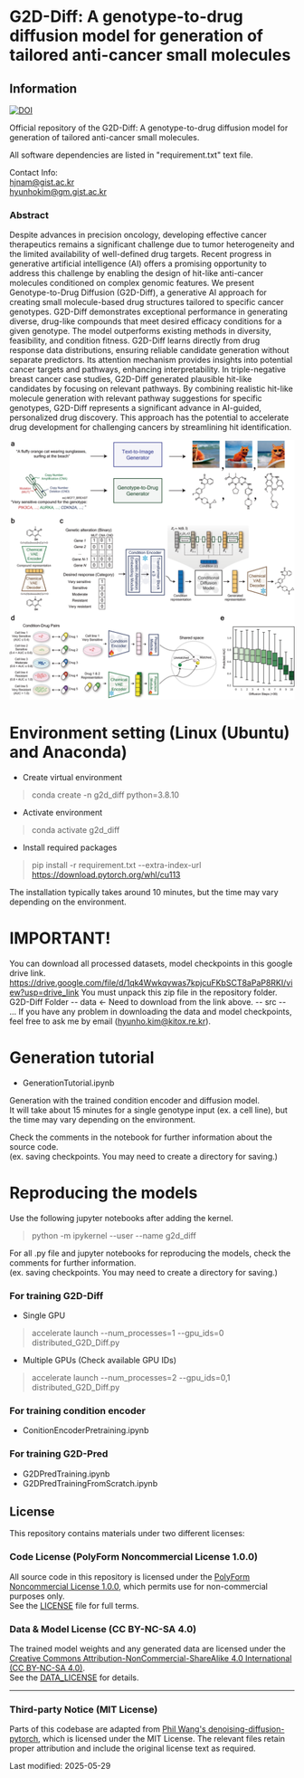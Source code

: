 # G2D-Diff: A genotype-to-drug diffusion model for generation of tailored anti-cancer small molecules
## Information
[![DOI](https://zenodo.org/badge/832038278.svg)](https://doi.org/10.5281/zenodo.15265966)

Official repository of the G2D-Diff: A genotype-to-drug diffusion model for generation of tailored anti-cancer small molecules.  

All software dependencies are listed in "requirement.txt" text file.

Contact Info:   
hjnam@gist.ac.kr  
hyunhokim@gm.gist.ac.kr

### Abstract
Despite advances in precision oncology, developing effective cancer therapeutics remains a significant challenge due to tumor heterogeneity and the limited availability of well-defined drug targets. Recent progress in generative artificial intelligence (AI) offers a promising opportunity to address this challenge by enabling the design of hit-like anti-cancer molecules conditioned on complex genomic features. We present Genotype-to-Drug Diffusion (G2D-Diff), a generative AI approach for creating small molecule-based drug structures tailored to specific cancer genotypes. G2D-Diff demonstrates exceptional performance in generating diverse, drug-like compounds that meet desired efficacy conditions for a given genotype. The model outperforms existing methods in diversity, feasibility, and condition fitness. G2D-Diff learns directly from drug response data distributions, ensuring reliable candidate generation without separate predictors. Its attention mechanism provides insights into potential cancer targets and pathways, enhancing interpretability. In triple-negative breast cancer case studies, G2D-Diff generated plausible hit-like candidates by focusing on relevant pathways. By combining realistic hit-like molecule generation with relevant pathway suggestions for specific genotypes, G2D-Diff represents a significant advance in AI-guided, personalized drug discovery. This approach has the potential to accelerate drug development for challenging cancers by streamlining hit identification.

![g2d_diff_fig](https://github.com/GIST-CSBL/G2D-Diff/blob/main/Fig1_LastRev_2.png)


# Environment setting (Linux (Ubuntu) and Anaconda)
- Create virtual environment 
> conda create -n g2d_diff python=3.8.10

- Activate environment
> conda activate g2d_diff
 
- Install required packages
> pip install -r requirement.txt --extra-index-url https://download.pytorch.org/whl/cu113

The installation typically takes around 10 minutes, but the time may vary depending on the environment.

# IMPORTANT!
You can download all processed datasets, model checkpoints in this google drive link. 
https://drive.google.com/file/d/1qk4Wwkqvwas7kpjcuFKbSCT8aPaP8RKI/view?usp=drive_link 
You must unpack this zip file in the repository folder. 
G2D-Diff Folder 
  -- data <- Need to download from the link above. 
  -- src 
  -- ... 
If you have any problem in downloading the data and model checkpoints, feel free to ask me by email (hyunho.kim@kitox.re.kr). 

# Generation tutorial
- GenerationTutorial.ipynb
 
Generation with the trained condition encoder and diffusion model.  
It will take about 15 minutes for a single genotype input (ex. a cell line), but the time may vary depending on the environment.  

Check the comments in the notebook for further information about the source code.  
(ex. saving checkpoints. You may need to create a directory for saving.)

# Reproducing the models
Use the following jupyter notebooks after adding the kernel. 
> python -m ipykernel --user --name g2d_diff


For all .py file and jupyter notebooks for reproducing the models, check the comments for further information.  
(ex. saving checkpoints. You may need to create a directory for saving.)

### For training G2D-Diff
- Single GPU
> accelerate launch --num_processes=1 --gpu_ids=0 distributed_G2D_Diff.py

- Multiple GPUs (Check available GPU IDs)
> accelerate launch --num_processes=2 --gpu_ids=0,1 distributed_G2D_Diff.py

### For training condition encoder
- ConitionEncoderPretraining.ipynb

 
### For training G2D-Pred
- G2DPredTraining.ipynb
- G2DPredTrainingFromScratch.ipynb




## License

This repository contains materials under two different licenses:

### Code License (PolyForm Noncommercial License 1.0.0)
All source code in this repository is licensed under the [PolyForm Noncommercial License 1.0.0](https://polyformproject.org/licenses/noncommercial/1.0.0/), which permits use for non-commercial purposes only.  
See the [LICENSE](LICENSE) file for full terms.

### Data & Model License (CC BY-NC-SA 4.0)
The trained model weights and any generated data are licensed under the [Creative Commons Attribution-NonCommercial-ShareAlike 4.0 International (CC BY-NC-SA 4.0)](https://creativecommons.org/licenses/by-nc-sa/4.0/).  
See the [DATA_LICENSE](DATA_LICENSE.md) for details.

---

### Third-party Notice (MIT License)
Parts of this codebase are adapted from [Phil Wang's denoising-diffusion-pytorch](https://github.com/lucidrains/denoising-diffusion-pytorch), which is licensed under the MIT License. The relevant files retain proper attribution and include the original license text as required.


Last modified: 2025-05-29
